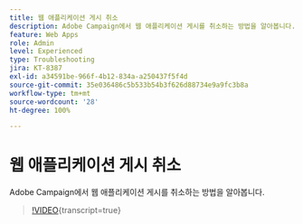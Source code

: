 ```yaml
---
title: 웹 애플리케이션 게시 취소
description: Adobe Campaign에서 웹 애플리케이션 게시를 취소하는 방법을 알아봅니다.
feature: Web Apps
role: Admin
level: Experienced
type: Troubleshooting
jira: KT-8387
exl-id: a34591be-966f-4b12-834a-a250437f5f4d
source-git-commit: 35e036486c5b533b54b3f626d88734e9a9fc3b8a
workflow-type: tm+mt
source-wordcount: '28'
ht-degree: 100%

---
```


# 웹 애플리케이션 게시 취소

Adobe Campaign에서 웹 애플리케이션 게시를 취소하는 방법을 알아봅니다.

>[!VIDEO](https://video.tv.adobe.com/v/3422570?quality=12&learn=on&captions=kor){transcript=true}

